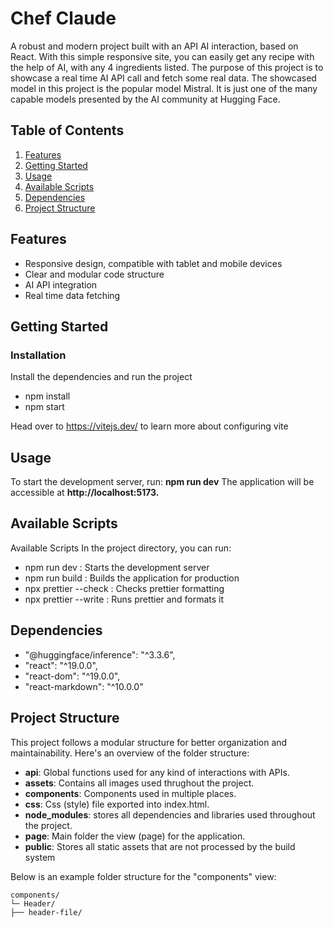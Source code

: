 # Chef Claude

A robust and modern project built with an API AI interaction, based on React. With this simple responsive site, you can easily get any recipe with the help of AI, with any 4 ingredients listed. The purpose of this project is to showcase a real time AI API call and fetch some real data. The showcased model in this project is the popular model Mistral. It is just one of the many capable models presented by the AI community at Hugging Face.

## Table of Contents

1. [Features](#features)
2. [Getting Started](#getting-started)
3. [Usage](#usage)
4. [Available Scripts](#available-scripts)
5. [Dependencies](#dependencies)
6. [Project Structure](#project-structure)

## Features

- Responsive design, compatible with tablet and mobile devices
- Clear and modular code structure
- AI API integration
- Real time data fetching

## Getting Started

### Installation

Install the dependencies and run the project

- npm install
- npm start

Head over to https://vitejs.dev/ to learn more about configuring vite

## Usage

To start the development server, run:
**npm run dev**
The application will be accessible at **http://localhost:5173.**

## Available Scripts

Available Scripts
In the project directory, you can run:

- npm run dev : Starts the development server
- npm run build : Builds the application for production
- npx prettier --check : Checks prettier formatting
- npx prettier --write : Runs prettier and formats it

## Dependencies

- "@huggingface/inference": "^3.3.6",
- "react": "^19.0.0",
- "react-dom": "^19.0.0",
- "react-markdown": "^10.0.0"

## Project Structure

This project follows a modular structure for better organization and maintainability. Here's an overview of the folder structure:

- **api**: Global functions used for any kind of interactions with APIs.
- **assets**: Contains all images used thrughout the project.
- **components**: Components used in multiple places.
- **css**: Css (style) file exported into index.html.
- **node_modules**: stores all dependencies and libraries used throughout the project.
- **page**: Main folder the view (page) for the application.
- **public**: Stores all static assets that are not processed by the build system

Below is an example folder structure for the "components" view:

```
components/
└─ Header/
├── header-file/

```
